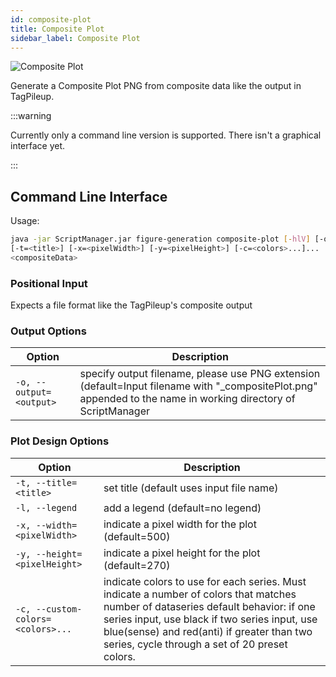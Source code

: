 ```yaml
---
id: composite-plot
title: Composite Plot
sidebar_label: Composite Plot
---
```


![Composite Plot](/../static/icons/Figure_Generation/Composite-plot.svg)

Generate a Composite Plot PNG from composite data like the output in TagPileup.

:::warning

Currently only a command line version is supported. There isn't a graphical interface yet.

:::

## Command Line Interface

Usage:

```bash
java -jar ScriptManager.jar figure-generation composite-plot [-hlV] [-o=<output>]
[-t=<title>] [-x=<pixelWidth>] [-y=<pixelHeight>] [-c=<colors>...]...
<compositeData>
```

### Positional Input

Expects a file format like the TagPileup's composite output

### Output Options

| Option | Description |
| ------ | ----------- |
| `-o, --output=<output>` | specify output filename, please use PNG extension (default=Input filename with "\_compositePlot.png" appended to the name in working directory of ScriptManager |

### Plot Design Options

| Option | Description |
| ------ | ----------- |
| `-t, --title=<title>`             | set title (default uses input file name)            |
| `-l, --legend`                    | add a legend (default=no legend)                    |
| `-x, --width=<pixelWidth>`        | indicate a pixel width for the plot (default=500)   |
| `-y, --height=<pixelHeight>`      | indicate a pixel height for the plot (default=270)  |
| `-c, --custom-colors=<colors>...` | indicate colors to use for each series. Must indicate a number of colors that matches number of dataseries default behavior: if one series input, use black if two series input, use blue(sense) and red(anti) if greater than two series, cycle through a set of 20 preset colors. |

[color-hex-url]:http://www.javascripter.net/faq/rgbtohex.htm
[png-format]:/docs/file-formats
